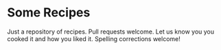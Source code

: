 # Some Recipes

Just a repository of recipes. Pull requests welcome. Let us know you you cooked it and how you liked it. Spelling corrections welcome!
